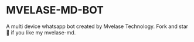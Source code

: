 # MVELASE-MD-BOT
A multi device whatsapp bot created by Mvelase Technology.  Fork and star 🌟 if you like my mvelase-md.
